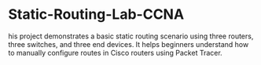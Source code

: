 # Static-Routing-Lab-CCNA
his project demonstrates a basic static routing scenario using three routers, three switches, and three end devices. It helps beginners understand how to manually configure routes in Cisco routers using Packet Tracer.

